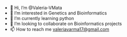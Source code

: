 - 👋 Hi, I’m @Valeria-VMata
- 👀 I’m interested in Genetics and Bioinformatics
- 🌱 I’m currently learning python
- 💞️ I’m looking to collaborate on Bioinformatics projects
- 📫 How to reach me valeriavarma17@gmail.com

<!---
Valeria-VMata/Valeria-VMata is a ✨ special ✨ repository because its `README.md` (this file) appears on your GitHub profile.
You can click the Preview link to take a look at your changes.
--->
